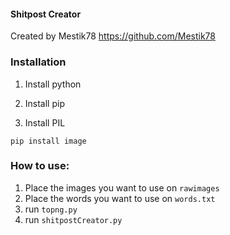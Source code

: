 #### Shitpost Creator

Created by Mestik78
https://github.com/Mestik78


### Installation
1. Install python

2. Install pip

3. Install PIL
```
pip install image
```


### How to use:

1. Place the images you want to use on ``rawimages``
2. Place the words you want to use on ``words.txt``
3. run ``topng.py``
4. run ``shitpostCreator.py``
